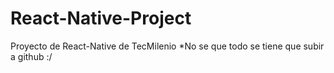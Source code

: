 # React-Native-Project
Proyecto de React-Native de TecMilenio
*No se que todo se tiene que subir a github :/
